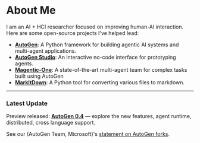 # About Me

I am an AI + HCI researcher focused on improving human-AI interaction. Here are some open-source projects I've helped lead:

- **[AutoGen](https://aka.ms/autogen-gh)**: A Python framework for building agentic AI systems and multi-agent applications.
- **[AutoGen Studio](https://github.com/microsoft/autogen/tree/main/samples/apps/autogen-studio)**: An interactive no-code interface for prototyping agents.
- **[Magentic-One](https://aka.ms/magentic-one)**: A state-of-the-art multi-agent team for complex tasks built using AutoGen
- **[MarkItDown](https://github.com/microsoft/markitdown)**: A Python tool for converting various files to markdown.

---

### Latest Update

Preview released: **[AutoGen 0.4](https://microsoft.github.io/autogen/dev/)** — explore the new features, agent runtime, distributed, cross language support.

See our (AutoGen Team, Microsoft)'s [statement on AutoGen forks](https://github.com/microsoft/autogen/discussions/4217).
